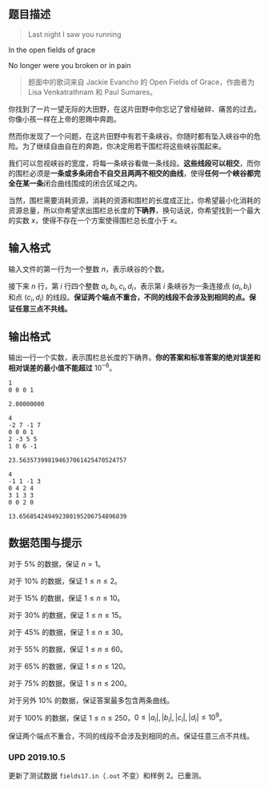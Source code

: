 ## 题目描述

> Last night I saw you running  
In the open fields of grace  
No longer were you broken or in pain
>
> 题面中的歌词来自 Jackie Evancho 的 Open Fields of Grace，作曲者为 Lisa Venkatrathnam 和 Paul Sumares。

你找到了一片一望无际的大田野，在这片田野中你忘记了曾经破碎、痛苦的过去。你像小孩一样在上帝的恩赐中奔跑。  
然而你发现了一个问题，在这片田野中有若干条峡谷。你随时都有坠入峡谷中的危险。为了继续自由自在的奔跑，你决定用若干围栏将这些峡谷围起来。  
我们可以忽视峡谷的宽度，将每一条峡谷看做一条线段。**这些线段可以相交**，而你的围栏必须是**一条或多条闭合不自交且两两不相交的曲线**，使得**任何一个峡谷都完全在某一条**闭合曲线围成的闭合区域之内。  
当然，围栏需要消耗资源，消耗的资源和围栏的长度成正比，你希望最小化消耗的资源总量，所以你希望求出围栏总长度的**下确界**，换句话说，你希望找到一个最大的实数 $x$，使得不存在一个方案使得围栏总长度小于 $x$。

## 输入格式

输入文件的第一行为一个整数 $n$，表示峡谷的个数。  
接下来 $n$ 行，第 $i$ 行四个整数 $a_i,b_i,c_i,d_i$，表示第 $i$ 条峡谷为一条连接点 $(a_i,b_i)$ 和点 $(c_i,d_i)$ 的线段。**保证两个端点不重合，不同的线段不会涉及到相同的点。保证任意三点不共线。**

## 输出格式

输出一行一个实数，表示围栏总长度的下确界。**你的答案和标准答案的绝对误差和相对误差的最小值不能超过** $10^{−6}$。

```input1
1
0 0 0 1
```

```output1
2.00000000
```

```input2
4
-2 7 -1 7
0 0 0 1
2 -3 5 5
1 0 6 -1
```

```output2
23.563573998194637061425470524757
```

```input3
4
-1 1 -1 3
0 4 2 4
3 1 3 3
0 0 2 0
```

```output3
13.656854249492380195206754896839
```

## 数据范围与提示

对于 $5\%$ 的数据，保证 $n = 1$。  
对于 $10\%$ 的数据，保证 $1\le n\le 2$。  
对于 $15\%$ 的数据，保证 $1\le n\le 10$。  
对于 $30\%$ 的数据，保证 $1\le n\le 15$。  
对于 $45\%$ 的数据，保证 $1\le n\le 30$。  
对于 $55\%$ 的数据，保证 $1\le n\le 60$。  
对于 $65\%$ 的数据，保证 $1\le n\le 120$。  
对于 $75\%$ 的数据，保证 $1\le n\le 200$。  
对于另外 $10\%$ 的数据，保证答案最多包含两条曲线。  
对于 $100\%$ 的数据，保证 $1\le n\le 250$，$0\le |a_i|,|b_i|,|c_i|,|d_i|\le 10^9$。

保证两个端点不重合，不同的线段不会涉及到相同的点。保证任意三点不共线。

### UPD 2019.10.5

更新了测试数据 ```fields17.in```（```.out``` 不变）和样例 2。已重测。


